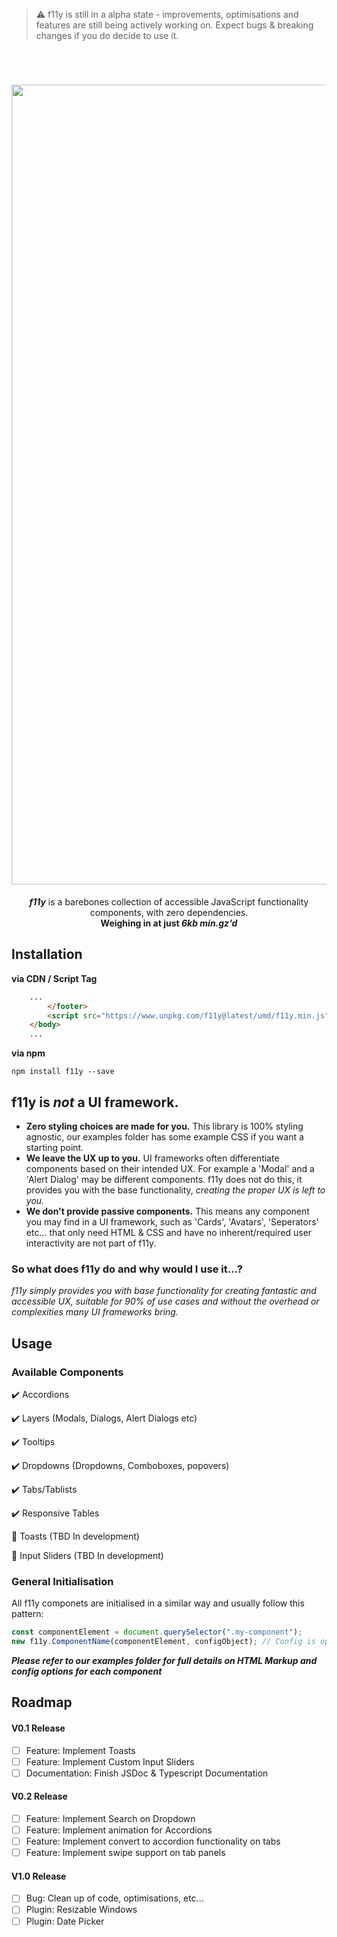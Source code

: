 > ⚠️ f11y is still in a alpha state - improvements, optimisations and features are still being actively working on. Expect bugs & breaking changes if you do decide to use it.


</br>
<h1 align="center">
    <img alt="f11y" width="1280" title="f11y" src="https://i.ibb.co/Lx565K8/f11y-header.jpg">
</h1>
<p align="center"><strong><em>f11y</em></strong> is a barebones collection of accessible JavaScript functionality components, with zero dependencies. <br><strong>Weighing in at just <em>6kb min.gz'd</em></strong></p>

## Installation
**via CDN / Script Tag**
```html
    ...
        </footer>
        <script src="https://www.unpkg.com/f11y@latest/umd/f11y.min.js"></script>
    </body>
    ...
```

**via npm**
```shell
npm install f11y --save
```

## f11y is ***not*** a UI framework.
* **Zero styling choices are made for you.** This library is 100% styling agnostic, our examples folder has some example CSS if you want a starting point.
* **We leave the UX up to you.** UI frameworks often differentiate components based on their intended UX. For example a 'Modal' and a 'Alert Dialog' may be different components. f11y does not do this, it provides you with the base functionality, *creating the proper UX is left to you.*
* **We don't provide passive components.** This means any component you may find in a UI framework, such as 'Cards', 'Avatars', 'Seperators' etc... that only need HTML & CSS and have no inherent/required user interactivity are not part of f11y.

### So what does f11y do and why would I use it...?
*f11y simply provides you with base functionality for creating fantastic and accessible UX, suitable for 90% of use cases and without the overhead or complexities many UI frameworks bring.*

## Usage 

### Available Components
✔️ Accordions

✔️ Layers (Modals, Dialogs, Alert Dialogs etc)

✔️ Tooltips

✔️ Dropdowns (Dropdowns, Comboboxes, popovers)

✔️ Tabs/Tablists

✔️ Responsive Tables

🚧 Toasts (TBD In development)

🚧 Input Sliders (TBD In development)


### General Initialisation
All f11y componets are initialised in a similar way and usually follow this pattern:
```js
const componentElement = document.querySelector(".my-component");
new f11y.ComponentName(componentElement, configObject); // Config is optional in all components
```
***Please refer to our examples folder for full details on HTML Markup and config options for each component***

## Roadmap
#### V0.1 Release
- [ ] Feature: Implement Toasts
- [ ] Feature: Implement Custom Input Sliders
- [ ] Documentation: Finish JSDoc & Typescript Documentation

#### V0.2 Release
- [ ] Feature: Implement Search on Dropdown
- [ ] Feature: Implement animation for Accordions
- [ ] Feature: Implement convert to accordion functionality on tabs
- [ ] Feature: Implement swipe support on tab panels

#### V1.0 Release
- [ ] Bug: Clean up of code, optimisations, etc...
- [ ] Plugin: Resizable Windows
- [ ] Plugin: Date Picker